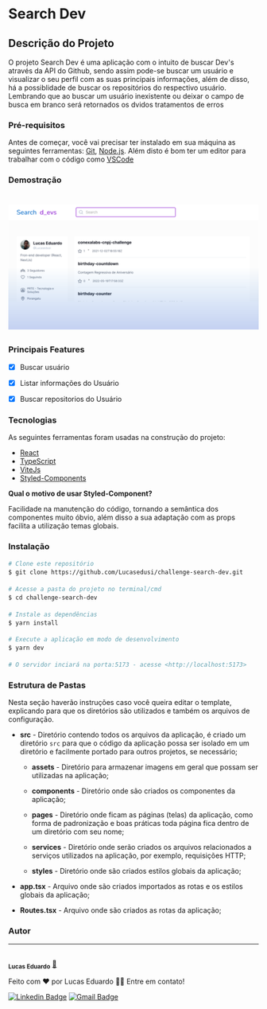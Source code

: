 # Search Dev

## Descrição do Projeto

<p align="left">O projeto Search Dev é uma aplicação com o intuito de buscar Dev's através da API do Github, sendo assim pode-se buscar um usuário e visualizar o seu perfil com as suas principais informações, além de disso, há a possiblidade de buscar os repositórios do respectivo usuário.<br /> Lembrando que ao buscar um usuário inexistente ou deixar o campo de busca em branco será retornados os dvidos tratamentos de erros  </p>


### Pré-requisitos

Antes de começar, você vai precisar ter instalado em sua máquina as seguintes ferramentas:
[Git](https://git-scm.com), [Node.js](https://nodejs.org/en/).
Além disto é bom ter um editor para trabalhar com o código como [VSCode](https://code.visualstudio.com/)


### Demostração

<h1 align="center">
  <img alt="SearchDev" title="#SearchDev" src="./src/assets/img-demonstracao.png" />
</h1>


### Principais Features

- [x] Buscar usuário
- [x] Listar informações do Usuário
- [x] Buscar repositorios do Usuário


### Tecnologias

As seguintes ferramentas foram usadas na construção do projeto:

- [React](https://pt-br.reactjs.org/)
- [TypeScript](https://www.typescriptlang.org/)
- [ViteJs](https://vitejs.dev/guide/)
- [Styled-Components](https://styled-components.com/)

<strong>Qual o motivo de usar Styled-Component?</strong>

Facilidade na manutenção do código, tornando a semântica dos componentes muito óbvio, além disso a sua adaptação com as props facilita a utilização temas globais.


### Instalação

```bash
# Clone este repositório
$ git clone https://github.com/Lucasedusi/challenge-search-dev.git

# Acesse a pasta do projeto no terminal/cmd
$ cd challenge-search-dev

# Instale as dependências
$ yarn install

# Execute a aplicação em modo de desenvolvimento
$ yarn dev

# O servidor inciará na porta:5173 - acesse <http://localhost:5173>
```

### Estrutura de Pastas

Nesta seção haverão instruções caso você queira editar o template, explicando para que os diretórios são utilizados e também os arquivos de configuração.

- **src** - Diretório contendo todos os arquivos da aplicação, é criado um diretório `src` para que o código da aplicação possa ser isolado em um diretório e facilmente portado para outros projetos, se necessário;

  - **assets** - Diretório para armazenar imagens em geral que possam ser utilizadas na aplicação;

  - **components** - Diretório onde são criados os componentes da aplicação;

  - **pages** - Diretório onde ficam as páginas (telas) da aplicação, como forma de padronização e boas práticas toda página fica dentro de um diretório com seu nome;

  - **services** - Diretório onde serão criados os arquivos relacionados a serviços utilizados na aplicação, por exemplo, requisições HTTP;

  - **styles** - Diretório onde são criados estilos globais da aplicação;

- **app.tsx** - Arquivo onde são criados importados as rotas e os estilos globais da aplicação;

- **Routes.tsx** - Arquivo onde são criados as rotas da aplicação;



### Autor
---

 <img style="border-radius: 50%;" src="https://avatars.githubusercontent.com/u/33089713?v=4" width="100px;" alt=""/>
 <br />
 <sub><b>Lucas Eduardo</b></sub></a> <a href="https://www.linkedin.com/in/lucas-eduardo-pereira-andrade-8224751b2/" title="">🚀</a>


Feito com ❤️ por Lucas Eduardo 👋🏽 Entre em contato!

[![Linkedin Badge](https://img.shields.io/badge/-Lucas-blue?style=flat-square&logo=Linkedin&logoColor=white&link=https://www.linkedin.com/in/lucas-eduardo-pereira-andrade-8224751b2/)](https://www.linkedin.com/in/lucas-eduardo-pereira-andrade-8224751b2/)
[![Gmail Badge](https://img.shields.io/badge/-lucaseduardodev@gmail.com-c14438?style=flat-square&logo=Gmail&logoColor=white&link=mailto:lucaseduardodev@gmail.com)](mailto:lucaseduardodev@gmail.com)
